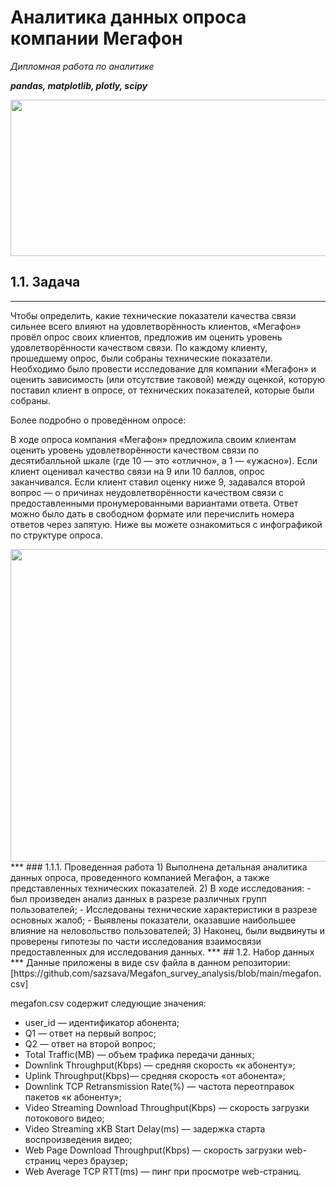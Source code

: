 # Аналитика данных опроса компании Мегафон
*Дипломная работа по аналитике*

***pandas, matplotlib, plotly, scipy***

<img src="https://img.freepik.com/premium-vector/review-illustration-customer-service-user-experience-concept-flat-vector-modern-illustration_566886-6588.jpg?w=1380" width="626" height="250" />

## 1.1. Задача
***
Чтобы определить, какие технические показатели качества связи сильнее всего влияют на удовлетворённость клиентов, «Мегафон» провёл опрос своих клиентов, предложив им оценить уровень удовлетворённости качеством связи. По каждому клиенту, прошедшему опрос, были собраны технические показатели. 
Необходимо было провести исследование для компании «Мегафон» и оценить зависимость (или отсутствие таковой) между оценкой, которую поставил клиент в опросе, от технических показателей, которые были собраны. 

Более подробно о проведённом опросе:

В ходе опроса компания «Мегафон» предложила своим клиентам оценить уровень удовлетворённости качеством связи по десятибалльной шкале (где 10 — это «отлично», а 1 — «ужасно»). Если клиент оценивал качество связи на 9 или 10 баллов, опрос заканчивался. Если клиент ставил оценку ниже 9, задавался второй вопрос — о причинах неудовлетворённости качеством связи с предоставленными пронумерованными вариантами ответа. Ответ можно было дать в свободном формате или перечислить номера ответов через запятую. Ниже вы можете ознакомиться с инфографикой по структуре опроса.

<img src="https://api.selcdn.ru/v1/SEL_72086/prodLMS/files/share/%D0%91%D0%B5%D0%B7_%D0%BD%D0%B0%D0%B7%D0%B2%D0%B0%D0%BD%D0%B8%D1%8F_i75y0hZ.png" width="800" height="500" />
***
### 1.1.1. Проведенная работа
1) Выполнена детальная аналитика данных опроса, проведенного компанией Мегафон, а также представленных технических показателей.
2) В ходе исследования:
- был произведен анализ данных в разрезе различных групп пользователей;
- Исследованы технические характеристики в разрезе основных жалоб;
- Выявлены показатели, оказавшие наибольшее влияние на неловольство пользователей;
3) Наконец, были выдвинуты и проверены гипотезы по части исследования взаимосвязи предоставленных для исследования данных.
***
## 1.2. Набор данных
***
Данные приложены в виде csv файла в данном репозитории:
[https://github.com/sazsava/Megafon_survey_analysis/blob/main/megafon.csv]

megafon.csv содержит следующие значения:
- user_id — идентификатор абонента;
- Q1 — ответ на первый вопрос;
- Q2 — ответ на второй вопрос;
- Total Traffic(MB) — объем трафика передачи данных;
- Downlink Throughput(Kbps) — средняя скорость «к абоненту»;
- Uplink Throughput(Kbps)— средняя скорость «от абонента»;
- Downlink TCP Retransmission Rate(%) — частота переотправок пакетов «к абоненту»;
- Video Streaming Download Throughput(Kbps) — скорость загрузки потокового видео;
- Video Streaming xKB Start Delay(ms) — задержка старта воспроизведения видео;
- Web Page Download Throughput(Kbps) — скорость загрузки web-страниц через браузер;
- Web Average TCP RTT(ms) — пинг при просмотре web-страниц.
